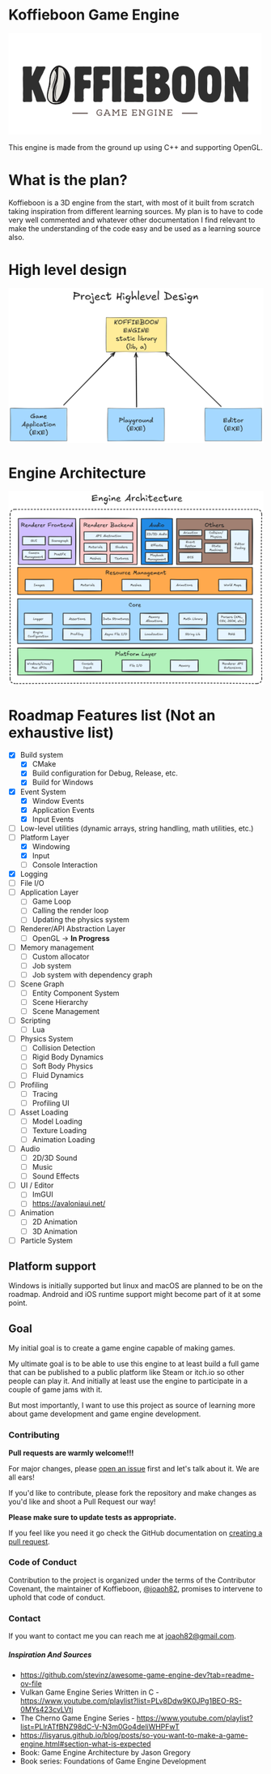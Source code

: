# Koffieboon Game Engine

![Koffieboon Game Engine](images/Logo.png)

This engine is made from the ground up using C++ and supporting OpenGL.

# What is the plan?

Koffieboon is a 3D engine from the start, with most of it built from scratch taking inspiration from different learning sources. My plan is to have to code very well commented and whatever other documentation I find relevant to make the understanding of the code easy and be used as a learning source also.

# High level design

![Engine Organization](images/Organization.png)

# Engine Architecture

![Engine Architecture](images/Architecture.png)

# Roadmap Features list (Not an exhaustive list)

- [x] Build system
    - [x] CMake
    - [x] Build configuration for Debug, Release, etc.
    - [x] Build for Windows
- [x] Event System
    - [x] Window Events
    - [x] Application Events
    - [x] Input Events
- [ ] Low-level utilities (dynamic arrays, string handling, math utilities, etc.)
- [ ] Platform Layer 
    - [x] Windowing
    - [x] Input
    - [ ] Console Interaction
- [x] Logging
- [ ] File I/O
- [ ] Application Layer
    - [ ] Game Loop
    - [ ] Calling the render loop
    - [ ] Updating the physics system
- [ ] Renderer/API Abstraction Layer
    - [ ] OpenGL -> **In Progress**
- [ ] Memory management
    - [ ] Custom allocator
    - [ ] Job system
    - [ ] Job system with dependency graph
- [ ] Scene Graph
    - [ ] Entity Component System
    - [ ] Scene Hierarchy
    - [ ] Scene Management
- [ ] Scripting
    - [ ] Lua
- [ ] Physics System
    - [ ] Collision Detection
    - [ ] Rigid Body Dynamics
    - [ ] Soft Body Physics
    - [ ] Fluid Dynamics
- [ ] Profiling
    - [ ] Tracing
    - [ ] Profiling UI
- [ ] Asset Loading
    - [ ] Model Loading
    - [ ] Texture Loading
    - [ ] Animation Loading
- [ ] Audio
    - [ ] 2D/3D Sound
    - [ ] Music
    - [ ] Sound Effects 
- [ ] UI / Editor
    - [ ] ImGUI
    - [ ] https://avaloniaui.net/
- [ ] Animation
    - [ ] 2D Animation
    - [ ] 3D Animation
- [ ] Particle System

## Platform support

Windows is initially supported but linux and macOS are planned to be on the roadmap. Android and iOS runtime support might become part of it at some point.

## Goal

My initial goal is to create a game engine capable of making games.

My ultimate goal is to be able to use this engine to at least build a full game that can be published to a public platform like Steam or itch.io so other people can play it. And initially at least use the engine to participate in a couple of game jams with it.

But most importantly, I want to use this project as source of learning more about game development and game engine development.

### Contributing
**Pull requests are warmly welcome!!!**

For major changes, please [open an issue](https://github.com/joaoh82/koffieboon/issues/new) first and let's talk about it. We are all ears!

If you'd like to contribute, please fork the repository and make changes as you'd like and shoot a Pull Request our way!

**Please make sure to update tests as appropriate.**

If you feel like you need it go check the GitHub documentation on [creating a pull request](https://help.github.com/en/github/collaborating-with-issues-and-pull-requests/creating-a-pull-request).

### Code of Conduct

Contribution to the project is organized under the terms of the
Contributor Covenant, the maintainer of Koffieboon, [@joaoh82](https://github.com/joaoh82), promises to intervene to uphold that code of conduct.

### Contact

If you want to contact me you can reach me at <joaoh82@gmail.com>.

##### Inspiration And Sources
* https://github.com/stevinz/awesome-game-engine-dev?tab=readme-ov-file
* Vulkan Game Engine Series Written in C - https://www.youtube.com/playlist?list=PLv8Ddw9K0JPg1BEO-RS-0MYs423cvLVtj 
* The Cherno Game Engine Series - https://www.youtube.com/playlist?list=PLlrATfBNZ98dC-V-N3m0Go4deliWHPFwT
* https://lisyarus.github.io/blog/posts/so-you-want-to-make-a-game-engine.html#section-what-is-expected
* Book: Game Engine Architecture by Jason Gregory
* Book series: Foundations of Game Engine Development